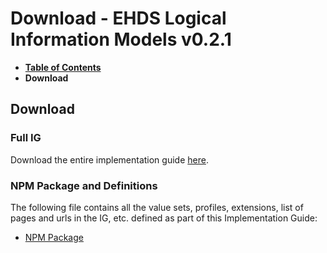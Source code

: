 # Download - EHDS Logical Information Models v0.2.1

* [**Table of Contents**](toc.md)
* **Download**

## Download

### Full IG

Download the entire implementation guide [here](full-ig.zip).

### NPM Package and Definitions

The following file contains all the value sets, profiles, extensions, list of pages and urls in the IG, etc. defined as part of this Implementation Guide:

* [NPM Package](package.tgz)

